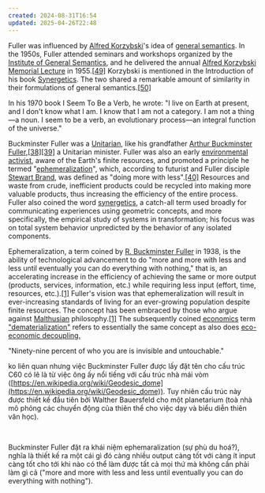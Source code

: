 ```yaml
---
created: 2024-08-31T16:54
updated: 2025-04-26T22:48
---
```

Fuller was influenced by [Alfred Korzybski](https://en.wikipedia.org/wiki/Alfred_Korzybski)'s idea of [general semantics](https://en.wikipedia.org/wiki/General_semantics). In the 1950s, Fuller attended seminars and workshops organized by the [Institute of General Semantics](https://en.wikipedia.org/wiki/Institute_of_General_Semantics), and he delivered the annual [Alfred Korzybski Memorial Lecture](https://en.wikipedia.org/wiki/Alfred_Korzybski_Memorial_Lecture) in 1955.[[49]](https://en.wikipedia.org/wiki/Buckminster_Fuller#cite_note-49) Korzybski is mentioned in the Introduction of his book [Synergetics](https://en.wikipedia.org/wiki/Synergetics_(Fuller)). The two shared a remarkable amount of similarity in their formulations of general semantics.[[50]](https://en.wikipedia.org/wiki/Buckminster_Fuller#cite_note-50)

In his 1970 book I Seem To Be a Verb, he wrote: "I live on Earth at present, and I don't know what I am. I know that I am not a category. I am not a thing—a noun. I seem to be a verb, an evolutionary process—an integral function of the universe."

Buckminster Fuller was a [Unitarian](https://en.wikipedia.org/wiki/Unitarianism), like his grandfather [Arthur Buckminster Fuller](https://en.wikipedia.org/wiki/Arthur_Buckminster_Fuller),[[38]](https://en.wikipedia.org/wiki/Buckminster_Fuller#cite_note-38)[[39]](https://en.wikipedia.org/wiki/Buckminster_Fuller#cite_note-39) a Unitarian minister. Fuller was also an early [environmental activist](https://en.wikipedia.org/wiki/Environmental_activist), aware of the Earth's finite resources, and promoted a principle he termed "[ephemeralization](https://en.wikipedia.org/wiki/Ephemeralization)", which, according to futurist and Fuller disciple [Stewart Brand](https://en.wikipedia.org/wiki/Stewart_Brand), was defined as "doing more with less".[[40]](https://en.wikipedia.org/wiki/Buckminster_Fuller#cite_note-40) Resources and waste from crude, inefficient products could be recycled into making more valuable products, thus increasing the efficiency of the entire process. Fuller also coined the word [synergetics](https://en.wikipedia.org/wiki/Synergetics_(Fuller)), a catch-all term used broadly for communicating experiences using geometric concepts, and more specifically, the empirical study of systems in transformation; his focus was on total system behavior unpredicted by the behavior of any isolated components.

Ephemeralization, a term coined by [R. Buckminster Fuller](https://en.wikipedia.org/wiki/Buckminster_Fuller) in 1938, is the ability of technological advancement to do "more and more with less and less until eventually you can do everything with nothing," that is, an accelerating increase in the efficiency of achieving the same or more output (products, services, information, etc.) while requiring less input (effort, time, resources, etc.).[[1]](https://en.wikipedia.org/wiki/Ephemeralization#cite_note-Fuller-Nine-Chains-1) Fuller's vision was that ephemeralization will result in ever-increasing standards of living for an ever-growing population despite finite resources. The concept has been embraced by those who argue against [Malthusian](https://en.wikipedia.org/wiki/Malthusian) philosophy.[[1]](https://en.wikipedia.org/wiki/Ephemeralization#cite_note-Fuller-Nine-Chains-1) The subsequently coined [economics](https://en.wikipedia.org/wiki/Economics) term ["dematerialization"](https://en.wikipedia.org/wiki/Dematerialization_(economics)) refers to essentially the same concept as also does [eco-economic decoupling.](https://en.wikipedia.org/wiki/Eco-economic_decoupling)

"Ninety-nine percent of who you are is invisible and untouchable."

ko liên quan nhưng việc Buckminster Fuller được lấy đặt tên cho cấu trúc C60 có lẽ là từ việc ông ấy nổi tiếng với cấu trúc nhà mái vòm ([https://en.wikipedia.org/wiki/Geodesic_dome](https://en.wikipedia.org/wiki/Geodesic_dome)). Tuy nhiên cấu trúc này được thiết kế đầu tiên bởi Walther Bauersfeld cho một planetarium (toà nhà mô phỏng các chuyển động của thiên thể cho việc dạy và biểu diễn thiên văn học).

⁠

Buckminster Fuller đặt ra khái niệm ephemaralization (sự phù du hoá?), nghĩa là thiết kế ra một cái gì đó càng nhiều output càng tốt với càng ít input càng tốt cho tới khi nào có thể làm được tất cả mọi thứ mà không cần phải làm gì cả ("more and more with less and less until eventually you can do everything with nothing").
